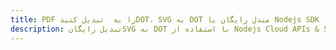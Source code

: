 ---title: PDF را به  تبدیل کنیدDOT، SVG به DOT مبدل رایگان یا Nodejs SDKdescription: تبدیل رایگانSVG به DOT با استفاده از Nodejs Cloud APIs & SDK همچنین اسناد PDF را در Cloud ایجاد، ویرایش و رندر کنید.---